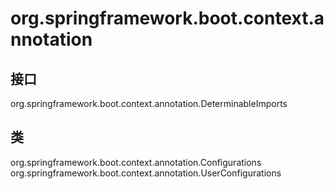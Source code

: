 # org.springframework.boot.context.annotation

## 接口

org.springframework.boot.context.annotation.DeterminableImports

## 类

org.springframework.boot.context.annotation.Configurations
org.springframework.boot.context.annotation.UserConfigurations




